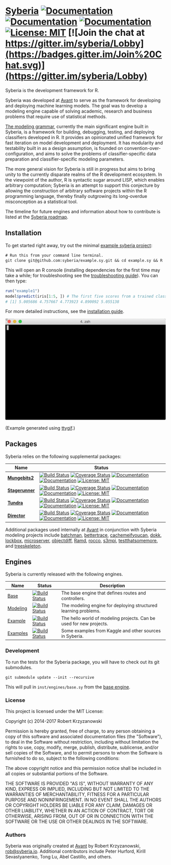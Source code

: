 [Syberia](http://syberia.io) [![Documentation](https://img.shields.io/badge/guide-%E2%9C%93-ff69b4.svg)](http://syberia.io/docs) [![Documentation](https://img.shields.io/badge/docs-%E2%9C%93-900c3f.svg)](http://syberia.io/docs/packages) [![Documentation](https://img.shields.io/badge/rocco-%E2%9C%93-blue.svg)](http://syberia.github.io/syberia/) [![License: MIT](https://img.shields.io/badge/License-MIT-yellow.svg)](https://github.com/syberia/syberia/blob/master/LICENSE) [![Join the chat at https://gitter.im/syberia/Lobby](https://badges.gitter.im/Join%20Chat.svg)](https://gitter.im/syberia/Lobby) 
===========

Syberia is the development framework for R.

Syberia was developed at [Avant](https://github.com/avantcredit) to
serve as the framework for developing and deploying machine learning models.
The goal was to develop a modeling engine capable of solving academic,
research and business problems that require use of statistical methods.

[The modeling grammar](http://github.com/syberia/modeling.sy),
currently the main significant engine built in Syberia, is a
framework for building, debugging, testing, and deploying classifiers developed in R.
It provides an opinionated unified framework for fast iteration on model development and deployment. It has modularity and testability built in
as a design assumption, is founded on convention-over-configuration,
and aims to solve the problems of classifier-specific data preparation and
classifier-specific modeling parameters.

The more general vision for Syberia is still in progress but aims
to bring unity to the currently disparate realms of the R development ecosystem.
In the viewpoint of the author, R is syntactic sugar around LISP, which enables arbitrary computation;
Syberia is an attempt to support this conjecture by allowing the
construction of arbitrary software projects within the R programming language,
thereby finally outgrowing its long-overdue misconception as a statistical tool.

The timeline for future engines and information about how
to contribute is listed at the [Syberia roadmap](http://syberia.io/roadmap).

## Installation

To get started right away, try out the minimal
[example syberia project](https://github.com/syberia/example.sy):

```
# Run this from your command line terminal.
git clone git@github.com:syberia/example.sy.git && cd example.sy && R
```

This will open an R console (installing dependencies for the first time may take a while;
for troubleshooting see the [troubleshooting guide](http://syberia.io/trouble)).
You can then type:

```r
run("example1")
model$predict(iris[1:5, ]) # The first five scores from a trained classifier.
# [1] 5.005686 4.757667 4.773923 4.890092 5.055138
```

For more detailed instructions, see the [installation guide](http://syberia.io/docs).

![Minimal syberia example](inst/images/simple_run_example.gif)

(Example generated using [ttygif](https://github.com/icholy/ttygif).)

## Packages

Syberia relies on the following supplemental packages:

| Name | Status |
| ---- | -----  |
| [**Mungebits2**](https://github.com/syberia/mungebits2) | [![Build Status](https://travis-ci.org/syberia/mungebits2.svg?branch=master)](https://travis-ci.org/syberia/mungebits2) [![Coverage Status](https://coveralls.io/repos/syberia/mungebits2/badge.svg?branch=master&service=github)](https://coveralls.io/r/syberia/mungebits2)  [![Documentation](https://img.shields.io/badge/docs-%E2%9C%93-900c3f.svg)](http://syberia.io/docs/packages/mungebits2) [![Documentation](https://img.shields.io/badge/rocco-%E2%9C%93-blue.svg)](http://syberia.github.io/mungebits2/) [![License: MIT](https://img.shields.io/badge/License-MIT-yellow.svg)](https://github.com/syberia/syberia/blob/master/LICENSE) |
| [**Stagerunner**](https://github.com/syberia/stagerunner) | [![Build Status](https://travis-ci.org/syberia/stagerunner.svg?branch=master)](https://travis-ci.org/syberia/stagerunner) [![Coverage Status](https://img.shields.io/coveralls/syberia/stagerunner.svg)](https://coveralls.io/r/syberia/stagerunner) [![Documentation](https://img.shields.io/badge/docs-%E2%9C%93-900c3f.svg)](http://syberia.io/docs/packages/stagerunner) [![Documentation](https://img.shields.io/badge/rocco-%E2%9C%93-blue.svg)](http://syberia.github.io/stagerunner/) [![License: MIT](https://img.shields.io/badge/License-MIT-yellow.svg)](https://github.com/syberia/syberia/blob/master/LICENSE) |
| [**Tundra**](https://github.com/syberia/tundra) | [![Build Status](https://img.shields.io/travis/syberia/tundra.svg)](https://travis-ci.org/syberia/tundra) [![Coverage Status](https://coveralls.io/repos/github/syberia/tundra/badge.svg?branch=master)](https://coveralls.io/r/syberia/tundra) [![Documentation](https://img.shields.io/badge/docs-%E2%9C%93-900c3f.svg)](http://syberia.io/docs/packages/tundra) [![Documentation](https://img.shields.io/badge/rocco-%E2%9C%93-blue.svg)](http://syberia.github.io/tundra/) [![License: MIT](https://img.shields.io/badge/License-MIT-yellow.svg)](https://github.com/syberia/syberia/blob/master/LICENSE)   |
| [**Director**](https://github.com/syberia/director) | [![Build Status](https://travis-ci.org/syberia/director.svg?branch=master)](https://travis-ci.org/syberia/director) [![Coverage Status](https://coveralls.io/repos/github/syberia/director/badge.svg?branch=master)](https://coveralls.io/r/syberia/director) [![Documentation](https://img.shields.io/badge/docs-%E2%9C%93-900c3f.svg)](http://syberia.io/docs/packages/director) [![Documentation](https://img.shields.io/badge/rocco-%E2%9C%93-blue.svg)](http://syberia.github.io/director/) [![License: MIT](https://img.shields.io/badge/License-MIT-yellow.svg)](https://github.com/syberia/syberia/blob/master/LICENSE)  |

Additional packages used internally at [Avant](https://github.com/avantcredit)
in conjunction with Syberia modeling projects include
[batchman](https://github.com/peterhurford/batchman),
[bettertrace](https://github.com/robertzk/bettertrace),
[cachemeifyoucan](https://github.com/robertzk/cachemeifyoucan),
[dokk](https://github.com/kirillseva/dokk),
[lockbox](https://github.com/robertzk/lockbox),
[microserver](https://github.com/robertzk/microserver),
[objectdiff](https://github.com/robertzk/objectdiff),
[Ramd](https://github.com/robertzk/Ramd),
[rocco](https://github.com/robertzk/rocco),
[s3mpi](https://github.com/robertzk/s3mpi),
[testthatsomemore](https://github.com/robertzk/testthatsomemore), and
[treeskeleton](https://github.com/robertzk/treeskeleton).

## Engines

Syberia is currently released with the following engines.

| Name | Status |  Description |
| ---- | ------ | -----  |
| [Base](https://github.com/syberia/base.sy) | [![Build Status](https://img.shields.io/travis/syberia/base.sy.svg)](https://travis-ci.org/syberia/base.sy) | The base engine that defines routes and controllers. |
| [Modeling](https://github.com/syberia/modeling.sy) | [![Build Status](https://img.shields.io/travis/syberia/modeling.sy.svg)](https://travis-ci.org/syberia/modeling.sy) | The modeling engine for deploying structured learning problems. |
| [Example](https://github.com/syberia/example.sy) | [![Build Status](https://img.shields.io/travis/syberia/example.sy.svg)](https://travis-ci.org/syberia/example.sy) | The hello world of modeling projects. Can be used for new projects. |
| [Examples](https://github.com/syberia/examples) | [![Build Status](https://img.shields.io/travis/syberia/examples.svg)](https://travis-ci.org/syberia/examples) | Some examples from Kaggle and other sources in Syberia. |

### Development

To run the tests for the Syberia package, you will have to check
out its git submodules.

```
git submodule update --init --recursive
```

This will pull in `inst/engines/base.sy` from the [base engine](http://github.com/syberia/base.sy).

### License

This project is licensed under the MIT License:

Copyright (c) 2014-2017 Robert Krzyzanowski

Permission is hereby granted, free of charge, to any person obtaining
a copy of this software and associated documentation files (the
"Software"), to deal in the Software without restriction, including
without limitation the rights to use, copy, modify, merge, publish,
distribute, sublicense, and/or sell copies of the Software, and to
permit persons to whom the Software is furnished to do so, subject to
the following conditions:

The above copyright notice and this permission notice shall be included
in all copies or substantial portions of the Software.

THE SOFTWARE IS PROVIDED "AS IS", WITHOUT WARRANTY OF ANY KIND,
EXPRESS OR IMPLIED, INCLUDING BUT NOT LIMITED TO THE WARRANTIES OF
MERCHANTABILITY, FITNESS FOR A PARTICULAR PURPOSE AND NONINFRINGEMENT.
IN NO EVENT SHALL THE AUTHORS OR COPYRIGHT HOLDERS BE LIABLE FOR ANY
CLAIM, DAMAGES OR OTHER LIABILITY, WHETHER IN AN ACTION OF CONTRACT,
TORT OR OTHERWISE, ARISING FROM, OUT OF OR IN CONNECTION WITH THE
SOFTWARE OR THE USE OR OTHER DEALINGS IN THE SOFTWARE.

### Authors

Syberia was originally created at [Avant](https://github.com/avantcredit)
by Robert Krzyzanowski, rob@syberia.io. Additional contributors
include Peter Hurford, Kirill Sevastyanenko, Tong Lu, Abel Castillo, and others.

